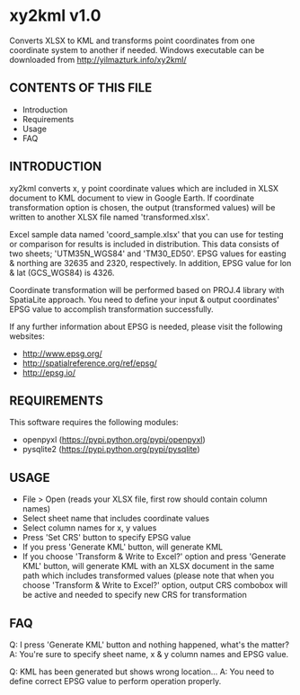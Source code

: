 xy2kml v1.0
===========

Converts XLSX to KML and transforms point coordinates from one coordinate
system to another if needed. Windows executable can be downloaded from
http://yilmazturk.info/xy2kml/

CONTENTS OF THIS FILE
---------------------
* Introduction
* Requirements
* Usage
* FAQ

INTRODUCTION
------------
xy2kml converts x, y point coordinate values which are included in XLSX
document to KML document to view in Google Earth. 
If coordinate transformation option is chosen, the output (transformed values) 
will be written to another XLSX file named 'transformed.xlsx'.

Excel sample data named 'coord_sample.xlsx' that you can use for testing or 
comparison for results is included in distribution. 
This data consists of two sheets; 'UTM35N_WGS84' and 'TM30_ED50'. 
EPSG values for easting & northing are 32635 and 2320, respectively.
In addition, EPSG value for lon & lat (GCS_WGS84) is 4326.

Coordinate transformation will be performed based on PROJ.4 library
with SpatiaLite approach. You need to define your input & output coordinates'
EPSG value to accomplish transformation successfully. 

If any further information about EPSG is needed, please visit the following
websites:

* http://www.epsg.org/
* http://spatialreference.org/ref/epsg/
* http://epsg.io/

REQUIREMENTS
------------
This software requires the following modules:
* openpyxl (https://pypi.python.org/pypi/openpyxl)
* pysqlite2 (https://pypi.python.org/pypi/pysqlite)

USAGE
-----
* File > Open (reads your XLSX file, first row should contain column names)
* Select sheet name that includes coordinate values
* Select column names for x, y values
* Press 'Set CRS' button to specify EPSG value
* If you press 'Generate KML' button, will generate KML 
* If you choose 'Transform & Write to Excel?' option and press 
'Generate KML' button, will generate KML with an XLSX document in the same path
which includes transformed values (please note that when you choose 
'Transform & Write to Excel?' option, output CRS combobox will be active and
needed to specify new CRS for transformation

FAQ
---
Q: I press 'Generate KML' button and nothing happened, what's the matter?
A: You're sure to specify sheet name, x & y column names and EPSG value.

Q: KML has been generated but shows wrong location...
A: You need to define correct EPSG value to perform operation properly.


